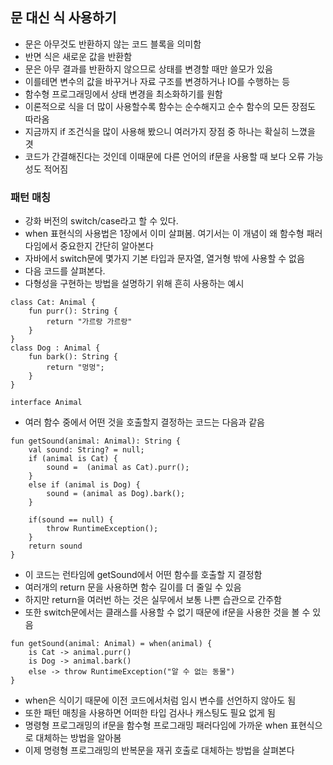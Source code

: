 ## 문 대신 식 사용하기
- 문은 아무것도 반환하지 않는 코드 블록을 의미함
- 반면 식은 새로운 값을 반환함
- 문은 아무 결과를 반환하지 않으므로 상태를 변경할 때만 쓸모가 있음
- 이를테면 변수의 값을 바꾸거나 자료 구조를 변경하거나 IO를 수행하는 등
- 함수형 프로그래밍에서 상태 변경을 최소화하기를 원함
- 이론적으로 식을 더 많이 사용할수록 함수는 순수해지고 순수 함수의 모든 장점도 따라옴
- 지금까지 if 조건식을 많이 사용해 봤으니 여러가지 장점 중 하나는 확실히 느꼈을 겻
- 코드가 간결해진다는 것인데 이때문에 다른 언어의 if문을 사용할 때 보다 오류 가능성도 적어짐

### 패턴 매칭
- 강화 버전의 switch/case라고 할 수 있다.
- when 표현식의 사용법은 1장에서 이미 살펴봄. 여기서는 이 개념이 왜 함수형 패러다임에서 중요한지 간단히 알아본다
- 자바에서 switch문에 몇가지 기본 타입과 문자열, 열거형 밖에 사용할 수 없음
- 다음 코드를 살펴본다.
- 다형성을 구현하는 방법을 설명하기 위해 흔히 사용하는 예시
```
class Cat: Animal {
    fun purr(): String {
        return "가르랑 가르랑"
    }
}
class Dog : Animal {
    fun bark(): String {
        return "멍멍";
    }
}

interface Animal
```
- 여러 함수 중에서 어떤 것을 호출할지 결정하는 코드는 다음과 같음
```
fun getSound(animal: Animal): String {
    val sound: String? = null;
    if (animal is Cat) {
        sound =  (animal as Cat).purr();
    }
    else if (animal is Dog) {
        sound = (animal as Dog).bark();
    }

    if(sound == null) {
        throw RuntimeException();
    }
    return sound
}
```
- 이 코드는 런타임에 getSound에서 어떤 함수를 호출할 지 결정함
- 여러개의 return 문을 사용하면 함수 길이를 더 줄일 수 있음
- 하지만 return을 여러번 하는 것은 실무에서 보통 나쁜 습관으로 간주함
- 또한 switch문에서는 클래스를 사용할 수 없기 때문에 if문을 사용한 것을 볼 수 있음
```
fun getSound(animal: Animal) = when(animal) {
    is Cat -> animal.purr()
    is Dog -> animal.bark()
    else -> throw RuntimeException("알 수 없는 동물")
}
```
- when은 식이기 때문에 이전 코드에서처럼 임시 변수를 선언하지 않아도 됨
- 또한 패턴 매칭을 사용하면 어떠한 타입 검사나 캐스팅도 필요 없게 됨
- 명령형 프로그래밍의 if문을 함수형 프로그래밍 패러다임에 가까운 when 표현식으로 대체하는 방법을 알아봄
- 이제 명령형 프로그래밍의 반복문을 재귀 호출로 대체하는 방법을 살펴본다